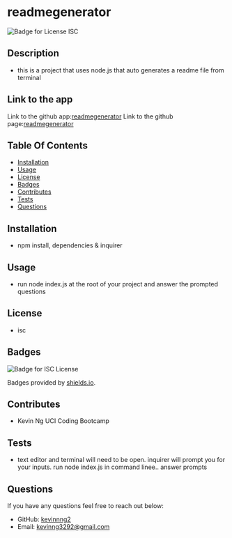 
# readmegenerator

![Badge for License ISC](https://img.shields.io/badge/ISC-License-blue)


## Description
* this is a project that uses node.js that auto generates a readme file from terminal


## Link to the app
Link to the github app:[readmegenerator](https://github.com/kevinnng2/readmegenerator)
Link to the github page:[readmegenerator](https://kevinnng2.github.io/readmegenerator/)

## Table Of Contents

-   [Installation](#installation)
-   [Usage](#usage)
-   [License](#license)
-   [Badges](#badges)
-   [Contributes](#contributes)
-   [Tests](#tests)
-   [Questions](#questions)

## Installation
* npm install, dependencies & inquirer


## Usage
* run node index.js at the root of your project and answer the prompted questions


## License
* isc

## Badges
  ![Badge for ISC License ](https://img.shields.io/badge/ISC-License-blue)

  Badges provided by [shields.io](https://shields.io/).

## Contributes
* Kevin Ng UCI Coding Bootcamp

## Tests
* text editor and terminal will need to be open. inquirer will prompt you for your inputs. run node index.js in command linee.. answer prompts


## Questions
If you have any questions feel free to reach out below:
* GitHub: [kevinnng2](https://github.com/kevinnng2)
* Email: [kevinng3292@gmail.com](mailto:kevinng3292@gmail.com)


